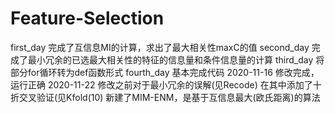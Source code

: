 # Feature-Selection
first_day
完成了互信息MI的计算，求出了最大相关性maxC的值
second_day
完成了最小冗余的已选最大相关性的特征的信息量和条件信息量的计算
third_day
将部分for循环转为def函数形式
fourth_day
基本完成代码
2020-11-16
修改完成，运行正确
2020-11-22
修改之前对于最小冗余的误解(见Recode)
在其中添加了十折交叉验证(见Kfold(10)
新建了MIM-ENM，是基于互信息最大(欧氏距离)的算法

